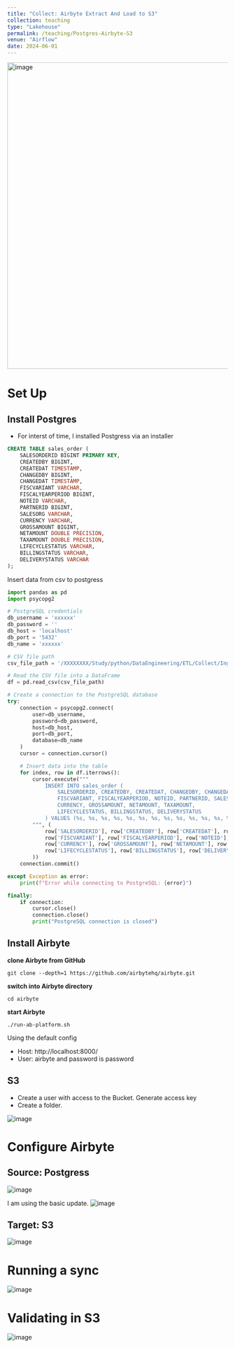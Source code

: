 ```yaml
---
title: "Collect: Airbyte Extract And Load to S3"
collection: teaching
type: "Lakehouse"
permalink: /teaching/Postgres-Airbyte-S3
venue: "Airflow"
date: 2024-06-01
---
```


<img width="700" alt="image" src="https://github.com/user-attachments/assets/f0286140-40f4-4396-810e-d05d4d028e40">


# Set Up

## Install Postgres
* For interst of time, I installed Postgress via an installer

```sql
CREATE TABLE sales_order (
    SALESORDERID BIGINT PRIMARY KEY,
    CREATEDBY BIGINT,
    CREATEDAT TIMESTAMP,
    CHANGEDBY BIGINT,
    CHANGEDAT TIMESTAMP,
    FISCVARIANT VARCHAR,
    FISCALYEARPERIOD BIGINT,
    NOTEID VARCHAR,
    PARTNERID BIGINT,
    SALESORG VARCHAR,
    CURRENCY VARCHAR,
    GROSSAMOUNT BIGINT,
    NETAMOUNT DOUBLE PRECISION,
    TAXAMOUNT DOUBLE PRECISION,
    LIFECYCLESTATUS VARCHAR,
    BILLINGSTATUS VARCHAR,
    DELIVERYSTATUS VARCHAR
);
```

Insert data from csv to postgress
```python
import pandas as pd
import psycopg2

# PostgreSQL credentials
db_username = 'xxxxxx'
db_password = ''
db_host = 'localhost'
db_port = '5432'
db_name = 'xxxxxx'

# CSV file path
csv_file_path = '/XXXXXXXX/Study/python/DataEngineering/ETL/Collect/Ingest/Postgress/SalesOrdersTimeStamp.csv'

# Read the CSV file into a DataFrame
df = pd.read_csv(csv_file_path)

# Create a connection to the PostgreSQL database
try:
    connection = psycopg2.connect(
        user=db_username,
        password=db_password,
        host=db_host,
        port=db_port,
        database=db_name
    )
    cursor = connection.cursor()

    # Insert data into the table
    for index, row in df.iterrows():
        cursor.execute("""
            INSERT INTO sales_order (
                SALESORDERID, CREATEDBY, CREATEDAT, CHANGEDBY, CHANGEDAT, 
                FISCVARIANT, FISCALYEARPERIOD, NOTEID, PARTNERID, SALESORG, 
                CURRENCY, GROSSAMOUNT, NETAMOUNT, TAXAMOUNT, 
                LIFECYCLESTATUS, BILLINGSTATUS, DELIVERYSTATUS
            ) VALUES (%s, %s, %s, %s, %s, %s, %s, %s, %s, %s, %s, %s, %s, %s, %s, %s, %s)
        """, (
            row['SALESORDERID'], row['CREATEDBY'], row['CREATEDAT'], row['CHANGEDBY'], row['CHANGEDAT'], 
            row['FISCVARIANT'], row['FISCALYEARPERIOD'], row['NOTEID'], row['PARTNERID'], row['SALESORG'], 
            row['CURRENCY'], row['GROSSAMOUNT'], row['NETAMOUNT'], row['TAXAMOUNT'], 
            row['LIFECYCLESTATUS'], row['BILLINGSTATUS'], row['DELIVERYSTATUS']
        ))
    connection.commit()

except Exception as error:
    print(f"Error while connecting to PostgreSQL: {error}")

finally:
    if connection:
        cursor.close()
        connection.close()
        print("PostgreSQL connection is closed")
```

## Install Airbyte
****clone Airbyte from GitHub****
```console
git clone --depth=1 https://github.com/airbytehq/airbyte.git
```

****switch into Airbyte directory****
```console
cd airbyte
```

****start Airbyte****
```console
./run-ab-platform.sh
```

Using the default config
* Host: http://localhost:8000/
* User: airbyte and password is password

## S3

* Create a user with access to the Bucket. Generate access key
* Create a folder.

![image](https://github.com/user-attachments/assets/0ca2cc32-1b45-4c0a-8ad3-cbeedef0ec12)

# Configure Airbyte

## Source: Postgress
![image](https://github.com/user-attachments/assets/e534e0c4-4a22-4d73-b5c1-333ed60b6aed)

I am using the basic update.
![image](https://github.com/user-attachments/assets/75f7a4ca-2454-4959-874d-51f530e67923)

## Target: S3
![image](https://github.com/user-attachments/assets/80d4ffd6-5507-4980-8b85-58ffe9a7897c)

# Running a sync

![image](https://github.com/user-attachments/assets/7794fe7f-74a5-47b7-8ca6-16d88a10c9e8)

# Validating in S3
![image](https://github.com/user-attachments/assets/296a9883-872b-4148-a5ba-cb7f32edcf63)




